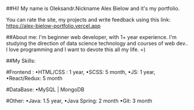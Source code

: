 ##Hi! My name is Oleksandr.Nickname Alex Bielow and it's my portfolio.

You can rate the site, my projects and write feedback using this link: 
https://alex-bielow-portfolio.vercel.app

##About me:
I'm beginner web developer, with 1+ year experience. I'm studying the direction of data science technology and courses of web dev.. I love programming and I want to devote this all my life. =)

##My Skills:

#Frontend :
•HTML/CSS : 1 year,
•SCSS: 5 month,
•JS: 1 year,
•React/Redux: 5 month

#DataBase:
•MySQL | MongoDB


#Other:
•Java: 1.5 year,
•Java Spring: 2 month
•Git: 3 month
